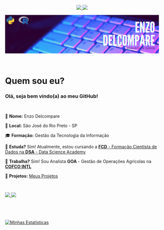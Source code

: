 <p align="center">
  <a href="https://github.com/enzodelcompare">
    <img src="https://img.shields.io/badge/criador-enzodelcompare-yellowgreen">
  </a>
  
  <a href="https://enzodelcompare.github.io/" alt="Contributors">
    <img src="https://img.shields.io/badge/site-enzodelcompare-lightgrey" />
  </a>
</p>

![Enzo Delcompare](/imagens/enzo_delcompare.jpeg)

<br>

# Quem sou eu?

### Olá, seja bem vindo(a) ao meu **GitHub**!

<br>

:bust_in_silhouette: **Nome:** Enzo Delcompare

:pushpin: **Local:** São José do Rio Preto - SP

:mortar_board: **Formação:** Gestão da Tecnologia da Informação

:notebook: **Estuda?** Sim! Atualmente, estou cursando a [**FCD** - Formação Cientista de Dados na **DSA** - Data Science Academy](https://www.datascienceacademy.com.br/pages/formacao-cientista-de-dados)

:office: **Trabalha?** Sim! Sou Analista **GOA** - Gestão de Operações Agrícolas na [**COFCO INTL**](https://br.cofcointernational.com/)

:rocket: **Projetos:** [Meus Projetos](https://github.com/enzodelcompare/portfolio)

<br>

<p>
  <a href="https://www.linkedin.com/in/enzodelcompare/">
    <img src="https://img.shields.io/badge/linkedin-enzodelcompare-blue">
  </a>
  
  <a href="https://github.com/enzodelcompare/enzodelcompare/blob/master/cv/cv_enzodelcompare.pdf">
    <img src="https://img.shields.io/badge/curr%C3%ADculo-enzodelcompare-red">
  </a>
</p>

# 

<br>

[![Minhas Estatísticas](https://github-readme-stats.vercel.app/api?username=enzodelcompare&count_private=true&show_icons=true&theme=tokyonight)](https://github.com/anuraghazra/github-readme-stats&theme=dark)
